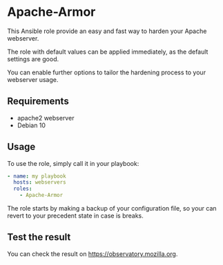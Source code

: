 # Apache-Armor
This Ansible role provide an easy and fast way to harden your Apache webserver.

The role with default values can be applied immediately, as the default settings are good.

You can enable further options to tailor the hardening process to your webserver usage.

## Requirements
- apache2 webserver
- Debian 10

## Usage
To use the role, simply call it in your playbook:
```yaml
- name: my playbook
  hosts: webservers
  roles:
    - Apache-Armor
```
The role starts by making a backup of your configuration file, so your can revert to your precedent state in case is breaks.

## Test the result
You can check the result on https://observatory.mozilla.org.
